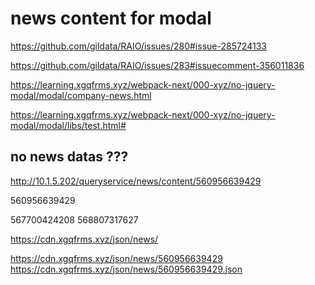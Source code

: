 # news content for modal

    

https://github.com/gildata/RAIO/issues/280#issue-285724133

https://github.com/gildata/RAIO/issues/283#issuecomment-356011836



https://learning.xgqfrms.xyz/webpack-next/000-xyz/no-jquery-modal/modal/company-news.html

https://learning.xgqfrms.xyz/webpack-next/000-xyz/no-jquery-modal/modal/libs/test.html#




## no news datas ???

http://10.1.5.202/queryservice/news/content/560956639429

560956639429

567700424208
568807317627

https://cdn.xgqfrms.xyz/json/news/

https://cdn.xgqfrms.xyz/json/news/560956639429
https://cdn.xgqfrms.xyz/json/news/560956639429.json

